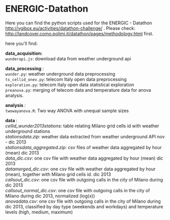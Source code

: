 # ENERGIC-Datathon

Here you can find the python scripts used for the ENERGIC - Datathon http://vgibox.eu/activities/datathon-challenge/ . Please check: http://landcover.como.polimi.it/datathon/pages/methodology.html first.

here you'll find:

<strong>data_acquisition:</strong><br>
<code>wunderapi.js</code>: download data from weather underground api <br>

<strong>data_processing </strong>: <br>
<code>wunder.py</code>: weather underground data preprocessing <br>
<code>ts_cellid_onev.py</code>: telecom Italy open data preprocessing <br>
<code>exploration.py</code>: telecom Italy open data statistical exploration <br>
<code>preanova.py</code>: merging of telecom data and temperature data for anova analysis.<br>

<strong>analysis </strong>: <br>
<code>twowayanova.R</code>: Two way ANOVA with unequal sample sizes <br>

<strong>data </strong>: <br>
<i>cellid_wunder2013stations</i>: table relating Milano grid cells id with weather underground stations<br>
<i>stationsdata.zip</i>: weather data extracted from weather underground API nov - dic 2013<br>
<i>stationsdata_aggregated.zip</i>: csv files of weather data aggregated by hour (mean) dic 2013<br>
<i>data_dic.csv</i>: one csv file with weather data aggregated by hour (mean) dic 2013 <br>
<i>datamerged_dic.csv</i>: one csv file with weather data aggregated by hour (mean), together with Milano grid cells id. dic 2013 <br>
<i>callsout_dic.csv</i>: one csv file with outgoing calls in the city of Milano during dic 2013<br>
<i>callsout_normal_dic.csv</i>: one csv file with outgoing calls in the city of Milano during dic 2013, normalized (log(x)) <br>
<i>anovadata.csv</i>: one csv file with outgoing calls in the city of Milano during dic 2013, classified by day type (weekends and workdays) and temperature levels (high, medium, maximum) <br>

